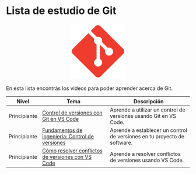 # Lista de estudio de Git

<!-- markdownlint-disable -->
<div align="center">
  <img src="../../assets/images/git.png" width="30%" alt="Git Logo">
</div>

En esta lista encontrás los videos para poder aprender acerca de Git.

|Nivel|Tema|Descripción|
|-----|----|-----------|
|Principiante|[Control de versiones con Git en VS Code](https://youtu.be/uHEJoEDzQ-w)|Aprende a utilizar un control de versiones usando Git en VS Code.|
|Principiante|[Fundamentos de ingeniería: Control de versiones](https://youtu.be/7FMg4rf_F24)|Aprende a establecer un control de versiones en tu proyecto de software.|
|Principiante|[Cómo resolver conflictos de versiones con VS Code](https://youtu.be/g7bbxEt09PI)|Aprende a resolver conflictos de versiones usando VS Code.|


